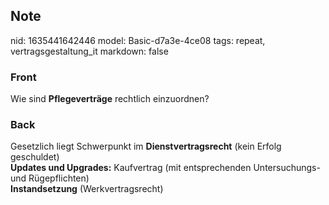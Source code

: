 ## Note
nid: 1635441642446
model: Basic-d7a3e-4ce08
tags: repeat, vertragsgestaltung_it
markdown: false

### Front
Wie sind <b>Pflegeverträge</b> rechtlich einzuordnen?

### Back
<div>
  Gesetzlich liegt Schwerpunkt im <b>Dienstvertragsrecht</b> (kein
  Erfolg geschuldet)
</div>
<div>
  <b>Updates und Upgrades:</b> Kaufvertrag (mit entsprechenden
  Untersuchungs- und Rügepflichten)
</div>
<div>
  <b>Instandsetzung</b> (Werkvertragsrecht)
</div>
